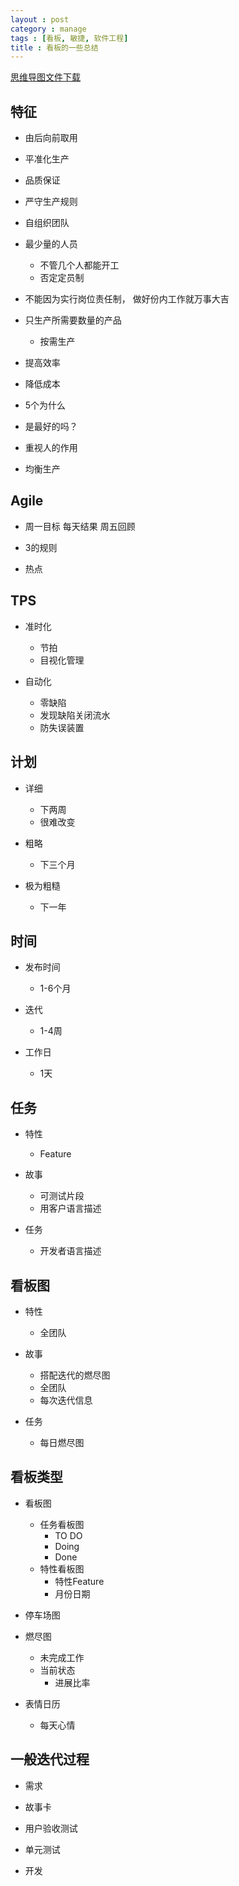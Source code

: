 ```yaml
---
layout : post
category : manage
tags : [看板, 敏捷, 软件工程]
title : 看板的一些总结
---
```

[思维导图文件下载](https://docs.google.com/file/d/0B1DrsqrLRzeIQjVpbEVKeUlPYlk/edit?usp=sharing)

## 特征

- 由后向前取用


- 平准化生产


- 品质保证


- 严守生产规则


- 自组织团队


- 最少量的人员

    - 不管几个人都能开工
    - 否定定员制

- 不能因为实行岗位责任制， 做好份内工作就万事大吉


- 只生产所需要数量的产品

    - 按需生产

- 提高效率


- 降低成本


- 5个为什么


- 是最好的吗？


- 重视人的作用


- 均衡生产


## Agile


-  周一目标 每天结果 周五回顾


-  3的规则


-  热点


## TPS


-  准时化

    - 节拍
    - 目视化管理

-  自动化

    - 零缺陷
    - 发现缺陷关闭流水
    - 防失误装置

## 计划


-  详细

    - 下两周
    - 很难改变

-  粗略

    - 下三个月

-  极为粗糙

    - 下一年

## 时间


-  发布时间

    - 1-6个月

-  迭代

    - 1-4周

-  工作日

    - 1天

## 任务


-  特性

    - Feature

-  故事

    - 可测试片段
    - 用客户语言描述

-  任务

    - 开发者语言描述

## 看板图


-  特性

    - 全团队

-  故事

    - 搭配迭代的燃尽图
    - 全团队
    - 每次迭代信息

-  任务

    - 每日燃尽图

## 看板类型


-  看板图

    - 任务看板图
        - TO DO
        - Doing
        - Done
    - 特性看板图
        - 特性Feature
        - 月份日期

-  停车场图


-  燃尽图

    - 未完成工作
    - 当前状态
        - 进展比率

-  表情日历

    - 每天心情

## 一般迭代过程


-  需求


-  故事卡


-  用户验收测试


-  单元测试


-  开发
